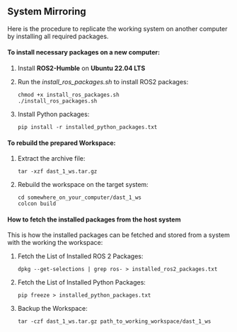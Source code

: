 ## System Mirroring
Here is the procedure to replicate the working system on another computer by installing all required packages.

#### To install necessary packages on a new computer:

1. Install **ROS2-Humble** on **Ubuntu 22.04 LTS**

2. Run the _install_ros_packages.sh_ to install ROS2 packages:

    ```
    chmod +x install_ros_packages.sh
    ./install_ros_packages.sh
    ```

3. Install Python packages:
    ```
    pip install -r installed_python_packages.txt
    ```

#### To rebuild the prepared Workspace:

1. Extract the archive file:
    ```
    tar -xzf dast_1_ws.tar.gz
    ```

2. Rebuild the workspace on the target system:
    ```
    cd somewhere_on_your_computer/dast_1_ws
    colcon build
    ```

#### How to fetch the installed packages from the host system
This is how the installed packages can be fetched and stored from a system with the working the workspace:

1. Fetch the List of Installed ROS 2 Packages:
    ```
    dpkg --get-selections | grep ros- > installed_ros2_packages.txt
    ```
2. Fetch the List of Installed Python Packages:
    ```
    pip freeze > installed_python_packages.txt
    ```
3. Backup the Workspace:
    ```
    tar -czf dast_1_ws.tar.gz path_to_working_workspace/dast_1_ws
    ```